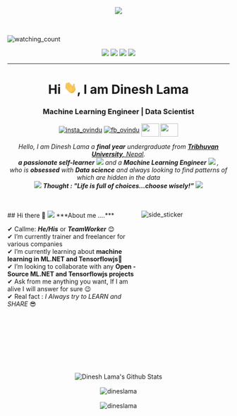 <p align="center">
  <img src="https://thumbs.dreamstime.com/z/black-hacker-software-engineer-symbol-white-background-concept-depicting-danger-using-internet-protection-co-117453507.jpg" height="200"/>
</p>
<br>
<p align="left"> 
<img src="https://komarev.com/ghpvc/?username=dineslama&color=brightgreen" alt="watching_count" />
 </p>
 <p align="center">
<img src="https://img.shields.io/badge/Age-30-blue" />
  <img src="https://img.shields.io/badge/Focus-Machine%20Learning-brightgreen" />
  <img src="https://img.shields.io/badge/Lives-Nepal-success" />
  <img src="https://img.shields.io/badge/Languages-English%20%26%20Nepali-brightgreen" />
</p>
<hr>
<h1 align="center">Hi <img src="https://raw.githubusercontent.com/ABSphreak/ABSphreak/master/gifs/Hi.gif" width="30px">, I am Dinesh Lama </h1>
<h3 align="center">Machine Learning Engineer | Data Scientist </h3>
<p align="center">
<!-- <a href="https://www.hackerrank.com/OvinduWijethunge" target="blank"><img align="center" src="https://cdn.worldvectorlogo.com/logos/hackerrank.svg" alt="hack_ovindu" height="30" width="40" /></a> 
<a href="https://www.linkedin.com/in/ovinduwijethunge/" target="blank"><img align="center" src="https://image.flaticon.com/icons/png/128/174/174857.png" alt="lin_ovindu" height="30" width="40" /></a>  --!>
<a href="https://www.instagram.com/lama.dinesh/" target="blank"><img align="center" src="https://image.flaticon.com/icons/png/128/174/174855.png" alt="insta_ovindu" height="30" width="40" /></a>
<a href="https://www.facebook.com/dinesh.lama.18/" target="blank"><img align="center" src="https://www.svgrepo.com/show/299425/facebook.svg" alt="fb_ovindu" height="30" width="40" /></a>
 <a href = "mailto: dineshlm136@gmail.com"><img align="center" src="https://seeklogo.com/images/G/gmail-new-2020-logo-32DBE11BB4-seeklogo.com.png" height="30" width="40" /></a>
<a href = "mailto: dineslama@outlook.com"><img align="center" src="https://seeklogo.com/images/M/microsoft-outlook-logo-188AB32C94-seeklogo.com.png" height="30" width="40" /></a>
</p>
</p>

<p align="center">
  <em>
    Hello, I am Dinesh Lama a <b>final year</b> undergraduate from <a href="https://tribhuvan-university.edu.np/"> <b>Tribhuvan University</b>, Nepal</a>. <br>
    <b>a passionate self-learner</b> <img src="https://github.com/TheDudeThatCode/TheDudeThatCode/blob/master/Assets/Developer.gif" width="30px"> and a <b>Machine Learning Engineer</b>&nbsp;<img src="https://github.com/TheDudeThatCode/TheDudeThatCode/blob/master/Assets/Designer.gif" width="36px">&nbsp,<br>who is <b>obsessed</b>
    with <b>Data science</b> and always looking to find patterns of which are hidden in the data 
  </em> 
  <br>
  <img src="https://media.giphy.com/media/gH3LO09IOiZIqePwv9/giphy.gif" width="50" /> <b><i align="center">Thought : "Life is full of choices…choose wisely!”</i></b> <img src="https://media.giphy.com/media/qjqUcgIyRjsl2/giphy.gif" width="50" />
</p>
<br><br>
## Hi there 👋   
<!-- I usually write at  : https://chandanbhagat.com.np  
🕸 **Finding me 👉 https://me.chandanbhagat.com.np** 🕸  
<br>  
### Some of my works
💻 **A utility tool I have been working on with Angular and firebase : 👉https://util.chandanbhagat.com.np**   
<br><br> --!>

<img align="right" width=200px height=200px alt="side_sticker" src="https://media.giphy.com/media/TEnXkcsHrP4YedChhA/giphy.gif" />
<img src="https://media.giphy.com/media/iY8CRBdQXODJSCERIr/giphy.gif" width="30px">&nbsp;***About me ....***

✔ Callme: ***He/His*** or ***TeamWorker*** 😊 <br>
✔ I’m currently trainer and freelancer for various companies<br>
✔ I’m currently learning about **machine learning in ML.NET and Tensorflowjs**🥰<br>
✔ I’m looking to collaborate with any **Open - Source ML.NET and Tensorflowjs projects**<br>
✔ Ask from me anything you want, If I am alive I will answer for sure 😉<br>
✔ Real fact : *I Always try to LEARN and SHARE* 😎<br><br><br><br>

<br><br><br><br>

<p align='center'>
  <img align="center" src="https://github-readme-stats.vercel.app/api?username=dineslama&show_icons=true&title_color=fff&icon_color=79ff97&text_color=efefef&bg_color=24292e" alt="Dinesh Lama's Github Stats">
</p>


<p align='center'>
  <img align="center" src="https://github-readme-stats.vercel.app/api/top-langs?username=dineslama&show_icons=true&locale=en&layout=compact&theme=chartreuse-dark" alt="dineslama" />  
</p>      
  
<p align='center'>  
   <img align="center" src="https://github-profile-trophy.vercel.app/?username=dineslama&theme=juicyfresh&no-bg=true" alt="dineslama" />  

</p>
